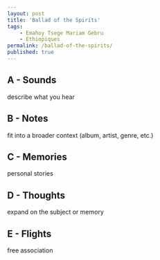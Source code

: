 ```yaml
---
layout: post
title: 'Ballad of the Spirits'
tags:
    - Emahoy Tsege Mariam Gebru
    - Ethiopiques
permalink: /ballad-of-the-spirits/
published: true
---
```


## A - Sounds

describe what you hear

## B - Notes

fit into a broader context (album, artist, genre, etc.)

## C - Memories

personal stories

## D - Thoughts

expand on the subject or memory

## E - Flights

free association
